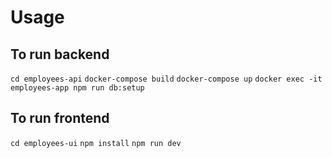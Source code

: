 # Usage

## To run backend

`cd employees-api`
`docker-compose build`
`docker-compose up`
`docker exec -it employees-app npm run db:setup`

## To run frontend

`cd employees-ui`
`npm install`
`npm run dev`
